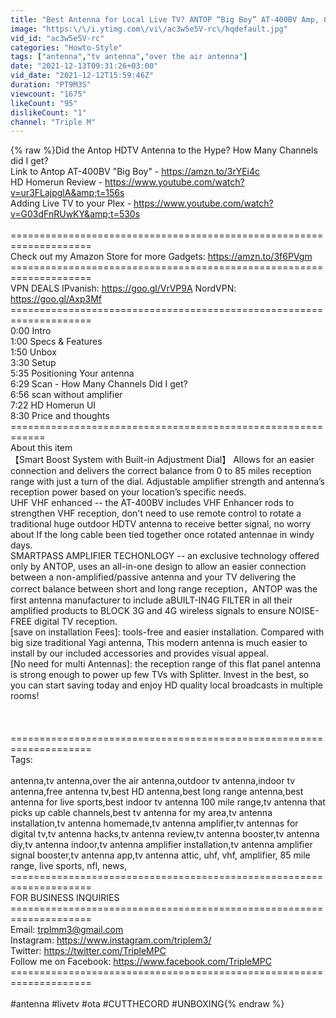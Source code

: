 ```yaml
---
title: "Best Antenna for Local Live TV? ANTOP “Big Boy” AT-400BV Amp, 85 Mile Range, UHF\/VHF 4G LTE Filter"
image: "https:\/\/i.ytimg.com\/vi\/ac3w5e5V-rc\/hqdefault.jpg"
vid_id: "ac3w5e5V-rc"
categories: "Howto-Style"
tags: ["antenna","tv antenna","over the air antenna"]
date: "2021-12-13T09:31:26+03:00"
vid_date: "2021-12-12T15:59:46Z"
duration: "PT9M3S"
viewcount: "1675"
likeCount: "95"
dislikeCount: "1"
channel: "Triple M"
---
```

{% raw %}Did the Antop HDTV Antenna to the Hype? How Many Channels did I get?<br />Link to Antop AT-400BV &quot;Big Boy&quot; -  <a rel="nofollow" target="blank" href="https://amzn.to/3rYEi4c">https://amzn.to/3rYEi4c</a><br />HD Homerun Review - <a rel="nofollow" target="blank" href="https://www.youtube.com/watch?v=ur3FLajpglA&amp;t=156s">https://www.youtube.com/watch?v=ur3FLajpglA&amp;t=156s</a><br />Adding Live TV to your Plex - <a rel="nofollow" target="blank" href="https://www.youtube.com/watch?v=G03dFnRUwKY&amp;t=530s">https://www.youtube.com/watch?v=G03dFnRUwKY&amp;t=530s</a><br /><br />====================================================================<br />Check out my Amazon Store for more Gadgets: <a rel="nofollow" target="blank" href="https://amzn.to/3f6PVgm">https://amzn.to/3f6PVgm</a><br />====================================================================<br /> VPN DEALS IPvanish: <a rel="nofollow" target="blank" href="https://goo.gl/VrVP9A">https://goo.gl/VrVP9A</a>   NordVPN: <a rel="nofollow" target="blank" href="https://goo.gl/Axp3Mf">https://goo.gl/Axp3Mf</a><br />====================================================================<br />0:00 Intro<br />1:00 Specs &amp; Features<br />1:50 Unbox<br />3:30 Setup<br />5:35 Positioning Your antenna<br />6:29 Scan - How Many Channels Did I get?<br />6:56 scan without amplifier <br />7:22 HD Homerun UI<br />8:30 Price and thoughts<br />============================================================<br />About this item<br />【Smart Boost System with Built-in Adjustment Dial】 Allows for an easier connection and delivers the correct balance from 0 to 85 miles reception range with just a turn of the dial. Adjustable amplifier strength and antenna’s reception power based on your location’s specific needs.<br />UHF VHF enhanced -- the AT-400BV includes VHF Enhancer rods to strengthen VHF reception, don't need to use remote control to rotate a traditional huge outdoor HDTV antenna to receive better signal, no worry about If the long cable been tied together once rotated antennae in windy days.<br />SMARTPASS AMPLIFIER TECHONLOGY -- an exclusive technology offered only by ANTOP, uses an all-in-one design to allow an easier connection between a non-amplified/passive antenna and your TV delivering the correct balance between short and long range reception，ANTOP was the first antenna manufacturer to include aBUILT-IN4G FILTER in all their amplified products to BLOCK 3G and 4G wireless signals to ensure NOISE-FREE digital TV reception.<br />[save on installation Fees]: tools-free and easier installation. Compared with big size traditional Yagi antenna, This modern antenna is much easier to install by our included accessories and provides visual appeal.<br />[No need for multi Antennas]: the reception range of this flat panel antenna is strong enough to power up few TVs with Splitter. Invest in the best, so you can start saving today and enjoy HD quality local broadcasts in multiple rooms!<br /><br /><br /><br />====================================================================<br />Tags:<br /><br />antenna,tv antenna,over the air antenna,outdoor tv antenna,indoor tv antenna,free antenna tv,best HD antenna,best long range antenna,best antenna for live sports,best indoor tv antenna 100 mile range,tv antenna that picks up cable channels,best tv antenna for my area,tv antenna installation,tv antenna homemade,tv antenna amplifier,tv antennas for digital tv,tv antenna hacks,tv antenna review,tv antenna booster,tv antenna diy,tv antenna indoor,tv antenna amplifier installation,tv antenna amplifier signal booster,tv antenna app,tv antenna attic, uhf, vhf, amplifier, 85 mile range, live sports, nfl, news,<br />====================================================================<br />FOR BUSINESS INQUIRIES<br />====================================================================<br />Email: trplmm3@gmail.com<br />Instagram: <a rel="nofollow" target="blank" href="https://www.instagram.com/triplem3/">https://www.instagram.com/triplem3/</a><br />Twitter: <a rel="nofollow" target="blank" href="https://twitter.com/TripleMPC">https://twitter.com/TripleMPC</a><br />Follow me on Facebook: <a rel="nofollow" target="blank" href="https://www.facebook.com/TripleMPC">https://www.facebook.com/TripleMPC</a><br />====================================================================<br /><br />#antenna #livetv #ota #CUTTHECORD #UNBOXING{% endraw %}
